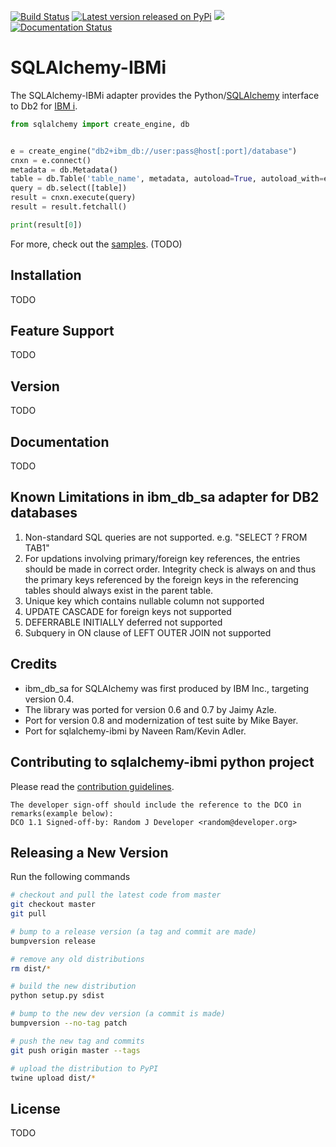 [![Build Status](https://travis-ci.com/IBM/sqlalchemy-ibmi.svg?branch=master)](https://travis-ci.com/IBM/sqlalchemy-ibmi)
[![Latest version released on PyPi](https://img.shields.io/pypi/v/sqlalchemy-ibmi.svg)]()
[![](https://img.shields.io/pypi/pyversions/sqlalchemy-ibmi.svg)]()
[![Documentation Status](https://readthedocs.org/projects/sqlalchemy-ibmi/badge/?version=latest)]()

SQLAlchemy-IBMi
=========

The SQLAlchemy-IBMi adapter provides the Python/[SQLAlchemy](https://www.sqlalchemy.org/) interface to Db2 for [IBM i](https://en.wikipedia.org/wiki/IBM_i).

```python
from sqlalchemy import create_engine, db


e = create_engine("db2+ibm_db://user:pass@host[:port]/database")
cnxn = e.connect()
metadata = db.Metadata()
table = db.Table('table_name', metadata, autoload=True, autoload_with=e)
query = db.select([table])
result = cnxn.execute(query)
result = result.fetchall()

print(result[0])

```

For more, check out the [samples](samples). (TODO)

Installation
-------------
TODO
 
Feature Support
----------------
TODO

Version
--------

TODO

Documentation
-------------

TODO


Known Limitations in ibm_db_sa adapter for DB2 databases
-------------------------------------------------------------
1) Non-standard SQL queries are not supported. e.g. "SELECT ? FROM TAB1"
2) For updations involving primary/foreign key references, the entries should be made in correct order. Integrity check is always on and thus the primary keys referenced by the foreign keys in the referencing tables should always exist in the parent table.
3) Unique key which contains nullable column not supported
4) UPDATE CASCADE for foreign keys not supported
5) DEFERRABLE INITIALLY deferred not supported
6) Subquery in ON clause of LEFT OUTER JOIN not supported


Credits
-------
- ibm_db_sa for SQLAlchemy was first produced by IBM Inc., targeting version 0.4.
- The library was ported for version 0.6 and 0.7 by Jaimy Azle.
- Port for version 0.8 and modernization of test suite by Mike Bayer.
- Port for sqlalchemy-ibmi by Naveen Ram/Kevin Adler.

Contributing to sqlalchemy-ibmi python project
----------------------------------------
Please read the [contribution guidelines](contributing/CONTRIBUTING.md).

```
The developer sign-off should include the reference to the DCO in remarks(example below):
DCO 1.1 Signed-off-by: Random J Developer <random@developer.org>
```

Releasing a New Version
-----------------------

Run the following commands

```bash
# checkout and pull the latest code from master
git checkout master
git pull

# bump to a release version (a tag and commit are made)
bumpversion release

# remove any old distributions
rm dist/*

# build the new distribution
python setup.py sdist

# bump to the new dev version (a commit is made)
bumpversion --no-tag patch

# push the new tag and commits
git push origin master --tags

# upload the distribution to PyPI
twine upload dist/*
```

License
-------

TODO
